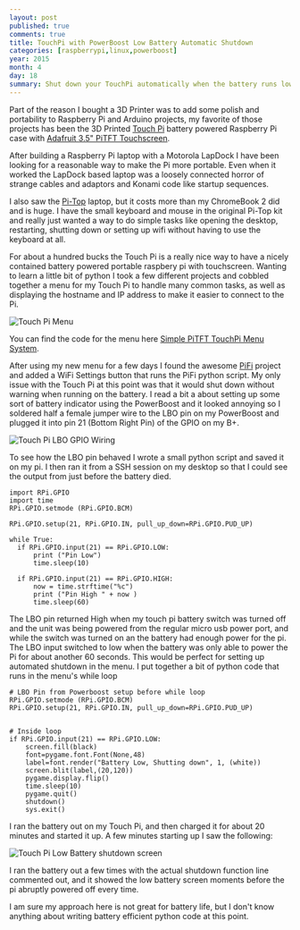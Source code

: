 ```yaml
---
layout: post
published: true
comments: true
title: TouchPi with PowerBoost Low Battery Automatic Shutdown
categories: [raspberrypi,linux,powerboost]
year: 2015
month: 4
day: 18
summary: Shut down your TouchPi automatically when the battery runs low.
---
```


Part of the reason I bought a 3D Printer was to add some polish and portability to Raspberry Pi and Arduino projects, my favorite of those projects has been the 3D Printed [Touch Pi](https://learn.adafruit.com/touch-pi-portable-raspberry-pi) battery powered Raspberry Pi case with [Adafruit 3.5" PiTFT Touchscreen](http://www.adafruit.com/products/2097).

After building a Raspberry Pi laptop with a Motorola LapDock I have been looking for a reasonable way to make the Pi more portable.  Even when it worked the LapDock based laptop was a loosely connected horror of strange cables and adaptors and Konami code like startup sequences.

I also saw the [Pi-Top](http://www.pi-top.com/product) laptop, but it costs more than my ChromeBook 2 did and is huge.  I have the small keyboard and mouse in the original Pi-Top kit and really just wanted a way to do simple tasks like opening the desktop, restarting, shutting down or setting up wifi without having to use the keyboard at all.

For about a hundred bucks the Touch Pi is a really nice way to have a nicely contained battery powered portable raspbery pi with touchscreen.  Wanting to learn a little bit of python I took a few different projects and cobbled together a menu for my Touch Pi to handle many common tasks, as well as displaying the hostname and IP address to make it easier to connect to the Pi.

![Touch Pi Menu](http://garthvh.com/assets/img/touchpi/menu_touchpi.jpg "Touch Pi Menu")

You can find the code for the menu here [Simple PiTFT TouchPi Menu System](https://github.com/garthvh/pitftmenu).

After using my new menu for a few days I found the awesome [PiFi](https://github.com/vicwomg/pifi.py) project and added a WiFi Settings button that runs the PiFi python script. My only issue with the Touch Pi at this point was that it would shut down without warning when running on the battery. I read a bit a about setting up some sort of battery indicator using the PowerBoost and it looked annoying so I soldered half a female jumper wire to the LBO pin on my PowerBoost and plugged it into pin 21 (Bottom Right Pin) of the GPIO on my B+.

![Touch Pi LBO GPIO Wiring](http://garthvh.com/assets/img/touchpi/menu_touchpi_3.jpg "Touch Pi LBO GPIO Wiring")

To see how the LBO pin behaved I wrote a small python script and saved it on my pi.  I then ran it from a SSH session on my desktop so that I could see the output from just before the battery died.

    import RPi.GPIO
    import time
    RPi.GPIO.setmode (RPi.GPIO.BCM)

    RPi.GPIO.setup(21, RPi.GPIO.IN, pull_up_down=RPi.GPIO.PUD_UP)

    while True:
      if RPi.GPIO.input(21) == RPi.GPIO.LOW:
          print ("Pin Low")
          time.sleep(10)

      if RPi.GPIO.input(21) == RPi.GPIO.HIGH:
          now = time.strftime("%c")
          print ("Pin High " + now )
          time.sleep(60)

The LBO pin returned High when my touch pi battery switch was turned off and the unit was being powered from the regular micro usb power port, and while the switch was turned on an the battery had enough power for the pi.  The LBO input switched to low when the battery was only able to power the Pi for about another 60 seconds. This would be perfect for setting up automated shutdown in the menu. I put together a bit of python code that runs in the menu's while loop

    # LBO Pin from Powerboost setup before while loop
    RPi.GPIO.setmode (RPi.GPIO.BCM)
    RPi.GPIO.setup(21, RPi.GPIO.IN, pull_up_down=RPi.GPIO.PUD_UP)


    # Inside loop
    if RPi.GPIO.input(21) == RPi.GPIO.LOW:
        screen.fill(black)
        font=pygame.font.Font(None,48)
        label=font.render("Battery Low, Shutting down", 1, (white))
        screen.blit(label,(20,120))
        pygame.display.flip()
        time.sleep(10)
        pygame.quit()
        shutdown()
        sys.exit()

I ran the battery out on my Touch Pi, and then charged it for about 20 minutes and started it up. A few minutes starting up I saw the following:

![Touch Pi Low Battery shutdown screen](http://garthvh.com/assets/img/touchpi/menu_touchpi_4.jpg "Touch Pi Low Battery shutdown screen")

I ran the battery out a few times with the actual shutdown function line commented out, and it showed the low battery screen moments before the pi abruptly powered off every time.

I am sure my approach here is not great for battery life, but I don't know anything about writing battery efficient python code at this point.
